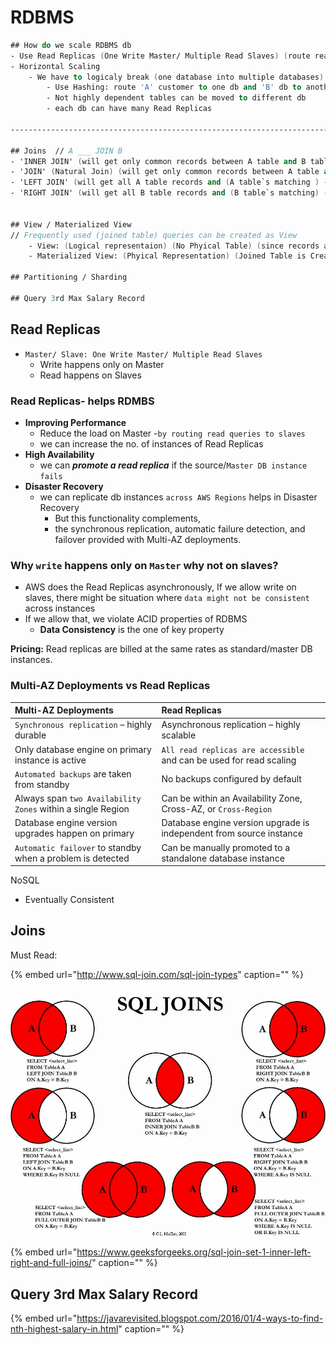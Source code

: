 # RDBMS

```fsharp
## How do we scale RDBMS db
- Use Read Replicas (One Write Master/ Multiple Read Slaves) (route read queries to slaves)
- Horizontal Scaling
    - We have to logicaly break (one database into multiple databases)
        - Use Hashing: route 'A' customer to one db and 'B' db to another customer
        - Not highly dependent tables can be moved to different db
        - each db can have many Read Replicas

---------------------------------------------------------------------------------

## Joins  // A ___ JOIN B
- 'INNER JOIN' (will get only common records between A table and B table) (no unmatching records) (all A and B columns, duplicate columns will be present)
- 'JOIN' (Natural Join) (will get only common records between A table and B table) (no unmatching records) (no duplicate columns)
- 'LEFT JOIN' (will get all A table records and (A table`s matching ) --B table record (unmatching records dispalyed as NULL)
- 'RIGHT JOIN' (will get all B table records and (B table`s matching) --A table record (unmatching records dispalyed as NULL)


## View / Materialized View 
// Frequently used (joined table) queries can be created as View
    - View: (Logical representaion) (No Phyical Table) (since records are references, we always get updated record)
    - Materialized View: (Phyical Representation) (Joined Table is Created) (to update records, needs triggers)

## Partitioning / Sharding

## Query 3rd Max Salary Record
```

## Read Replicas

* `Master/ Slave: One Write Master/ Multiple Read Slaves` 
  * Write happens only on Master
  * Read happens on Slaves

### Read Replicas- helps RDMBS

* **Improving Performance**
  * Reduce the load on Master -`by routing read queries to slaves`
  * we can increase the no. of instances of Read Replicas
* **High Availability**
  * we can _**promote a read replica**_ if the source/`Master DB instance fails`  
* **Disaster Recovery**
  * we can replicate db instances `across AWS Regions` helps in Disaster Recovery
    * But this functionality complements,
    * the synchronous replication, automatic failure detection, and failover provided with Multi-AZ deployments.

### Why `write` happens only on `Master` why not on slaves?

* AWS does the Read Replicas asynchronously, If we allow write on slaves, there might be situation where `data might not be consistent` across instances
* If we allow that, we violate ACID properties of RDBMS
  * **Data Consistency** is the one of key property 

**Pricing:** Read replicas are billed at the same rates as standard/master DB instances.

### Multi-AZ Deployments vs Read Replicas

| Multi-AZ Deployments | Read Replicas |
| :--- | :--- |
| `Synchronous replication` – highly durable | Asynchronous replication – highly scalable |
| Only database engine on primary instance is active | `All read replicas are accessible` and can be used for read scaling |
| `Automated backups` are taken from standby | No backups configured by default |
| Always span `two Availability Zones` within a single Region | Can be within an Availability Zone, Cross-AZ, or `Cross-Region` |
| Database engine version upgrades happen on primary | Database engine version upgrade is independent from source instance |
| `Automatic failover` to standby when a problem is detected | Can be manually promoted to a standalone database instance |

NoSQL

* Eventually Consistent 

## Joins

Must Read:

{% embed url="http://www.sql-join.com/sql-join-types" caption="" %}

![](../../../.gitbook/assets/image-16.png)

{% embed url="https://www.geeksforgeeks.org/sql-join-set-1-inner-left-right-and-full-joins/" caption="" %}

## Query 3rd Max Salary Record

{% embed url="https://javarevisited.blogspot.com/2016/01/4-ways-to-find-nth-highest-salary-in.html" caption="" %}

 


